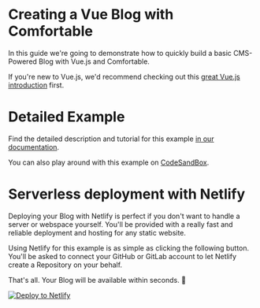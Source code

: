 # Creating a Vue Blog with Comfortable

In this guide we're going to demonstrate how to quickly build a basic CMS-Powered Blog with Vue.js and Comfortable.

If you're new to Vue.js, we'd recommend checking out this [great Vue.js introduction](https://vuejs.org/v2/guide/) first.

# Detailed Example

Find the detailed description and tutorial for this example [in our documentation](https://docs.comfortable.io/guides/vue-blog-example).

You can also play around with this example on [CodeSandBox](https://codesandbox.io/s/9jwr8321qr).


# Serverless deployment with Netlify

Deploying your Blog with Netlify is perfect if you don't want to handle a server or webspace yourself. You'll be provided with a really fast and reliable deployment and hosting for any static website.

Using Netlify for this example is as simple as clicking the following button. You'll be asked to connect your GitHub or GitLab account to let Netlify create a Repository on your behalf.

That's all. Your Blog will be available within seconds. 🚀

[![Deploy to Netlify](https://www.netlify.com/img/deploy/button.svg)](https://app.netlify.com/start/deploy?repository=https://github.com/cmftable/comfortable-vue-blog)